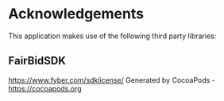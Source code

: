 # Acknowledgements
This application makes use of the following third party libraries:

## FairBidSDK

https://www.fyber.com/sdklicense/
Generated by CocoaPods - https://cocoapods.org
